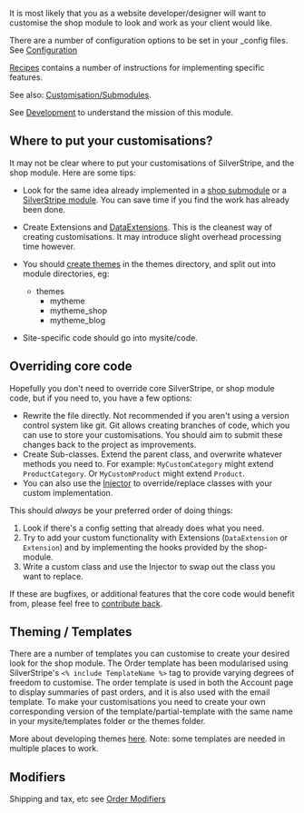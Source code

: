 It is most likely that you as a website developer/designer will want to customise the shop module to look and work as your client would like.

There are a number of configuration options to be set in your _config files. See [Configuration](02_Customisation/Configuration.md)

[Recipes](02_Customisation/01_Recipes) contains a number of instructions for implementing specific features.

See also: [Customisation/Submodules](02_Customisation/Submodules.md).

See [Development](02_Customisation/Development.md) to understand the mission of this module.

## Where to put your customisations?

It may not be clear where to put your customisations of SilverStripe, and the shop module.
Here are some tips:

 * Look for the same idea already implemented in a [shop submodule](02_Customisation/Submodules.md) or a [SilverStripe module](http://addons.silverstripe.org/).
 You can save time if you find the work has already been done.
 * Create Extensions and [DataExtensions](http://doc.silverstripe.org/framework/en/reference/dataextension).
 This is the cleanest way of creating customisations. It may introduce slight overhead processing time however.
 * You should [create themes](http://docs.silverstripe.org/en/developer_guides/templates/themes/) in the themes directory, and split out into module directories, eg:
 	* themes
 		* mytheme
 		* mytheme_shop
 		* mytheme_blog

 * Site-specific code should go into mysite/code.

## Overriding core code

Hopefully you don't need to override core SilverStripe, or shop module code, but if you need to, you have a few options:

 * Rewrite the file directly. Not recommended if you aren't using a version control system
 like git. Git allows creating branches of code, which you can use to store your customisations. You should aim to submit these changes back to the project as improvements.
 * Create Sub-classes. Extend the parent class, and overwrite whatever methods you need to. For example:
 `MyCustomCategory` might extend `ProductCategory`. Or `MyCustomProduct` might extend `Product`. 
 * You can also use the [Injector](https://docs.silverstripe.org/en/developer_guides/extending/injector/) to override/replace classes with your custom implementation.

This should *always* be your preferred order of doing things:

 1. Look if there's a config setting that already does what you need.
 2. Try to add your custom functionality with Extensions (`DataExtension` or `Extension`) and by implementing the hooks provided by the shop-module.
 3. Write a custom class and use the Injector to swap out the class you want to replace.
 
If these are bugfixes, or additional features that the core code would benefit from, please feel free to [contribute back](02_Customisation/Contributing.md).

## Theming / Templates

There are a number of templates you can customise to create your desired look for the shop module.
The Order template has been modularised using SilverStripe's `<% include TemplateName %>` tag to provide
varying degrees of freedom to customise. The order template is used in both the Account page to display
summaries of past orders, and it is also used with the email template.
To make your customisations you need to create your own corresponding version of the
template/partial-template with the same name in your mysite/templates folder or the themes folder.

More about developing themes [here](http://docs.silverstripe.org/en/developer_guides/templates/themes/).
Note: some templates are needed in multiple places to work.

## Modifiers

Shipping and tax, etc see [Order Modifiers](03_How_It_Works/Order_Modifiers.md)